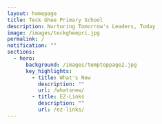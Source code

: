 ```yaml
---
layout: homepage
title: Teck Ghee Primary School
description: Nurturing Tomorrow's Leaders, Today
image: /images/teckgheepri.jpg
permalink: /
notification: ""
sections:
  - hero:
      background: /images/temptoppage2.jpg
      key_highlights:
        - title: What's New
          description: ""
          url: /whatsnew/
        - title: EZ-Links
          description: ""
          url: /ez-links/
---
```

